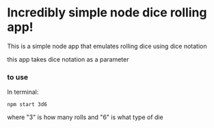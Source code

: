 # Incredibly simple node dice rolling app!

This is a simple node app that emulates rolling dice using dice notation

this app takes dice notation as a parameter

### to use

In terminal:    

```npm start 3d6```

where "3" is how many rolls and "6" is what type of die


